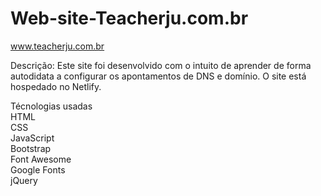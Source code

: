 # Web-site-Teacherju.com.br

<a> www.teacherju.com.br <a/>



Descrição: Este site foi desenvolvido com o intuito de aprender de forma autodidata a configurar os apontamentos de DNS e domínio. O site está hospedado no Netlify.

Técnologias usadas <br/>
    HTML <br/>
    CSS <br/>
    JavaScript <br/>
    Bootstrap <br/>
    Font Awesome <br/>
    Google Fonts <br/>
    jQuery <br/>
